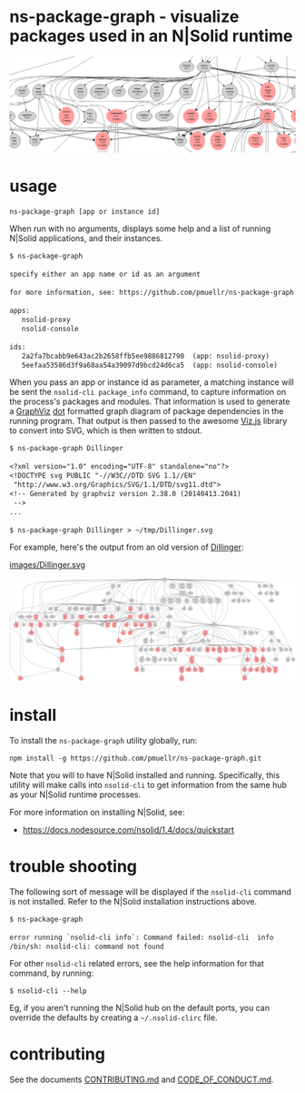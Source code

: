 ns-package-graph - visualize packages used in an N|Solid runtime
================================================================================

![](images/sample-slice.png)

usage
================================================================================

    ns-package-graph [app or instance id]

When run with no arguments, displays some help and a list of running N|Solid
applications, and their instances.

    $ ns-package-graph

    specify either an app name or id as an argument

    for more information, see: https://github.com/pmuellr/ns-package-graph

    apps:
       nsolid-proxy
       nsolid-console

    ids:
       2a2fa7bcabb9e643ac2b2658ffb5ee9886812790  (app: nsolid-proxy)
       5eefaa53586d3f9a68aa54a39097d9bcd24d6ca5  (app: nsolid-console)

When you pass an app or instance id as parameter, a matching instance will
be sent the `nsolid-cli package_info` command, to capture information on the
process's packages and modules.  That information is used to generate a
[GraphViz][] [dot][] formatted graph diagram of package dependencies in the
running program.  That output is then passed to the awesome [Viz.js][] library
to convert into SVG, which is then written to stdout.

    $ ns-package-graph Dillinger

    <?xml version="1.0" encoding="UTF-8" standalone="no"?>
    <!DOCTYPE svg PUBLIC "-//W3C//DTD SVG 1.1//EN"
     "http://www.w3.org/Graphics/SVG/1.1/DTD/svg11.dtd">
    <!-- Generated by graphviz version 2.38.0 (20140413.2041)
     -->
    ...

    $ ns-package-graph Dillinger > ~/tmp/Dillinger.svg

For example, here's the output from an old version of [Dillinger][]:

[images/Dillinger.svg](images/Dillinger.svg)

![SVG image of packages in the Dillinger app](images/Dillinger.svg)

[GraphViz]: http://www.graphviz.org/
[dot]: http://www.graphviz.org/pdf/dotguide.pdf
[Viz.js]: http://mdaines.github.io/viz.js/
[Dillinger]: http://dillinger.io/


install
================================================================================

To install the `ns-package-graph` utility globally, run:

    npm install -g https://github.com/pmuellr/ns-package-graph.git

Note that you will to have N|Solid installed and running.  Specifically, this
utility will make calls into `nsolid-cli` to get information from the same
hub as your N|Solid runtime processes.

For more information on installing N|Solid, see:

* https://docs.nodesource.com/nsolid/1.4/docs/quickstart


trouble shooting
================================================================================

The following sort of message will be displayed if the `nsolid-cli` command is
not installed.  Refer to the N|Solid installation instructions above.

    $ ns-package-graph

    error running `nsolid-cli info`: Command failed: nsolid-cli  info
    /bin/sh: nsolid-cli: command not found

For other `nsolid-cli` related errors, see the help information for that
command, by running:

    $ nsolid-cli --help

Eg, if you aren't running the N|Solid hub on the default ports, you can override
the defaults by creating a `~/.nsolid-clirc` file.


contributing
================================================================================

See the documents [CONTRIBUTING.md](CONTRIBUTING.md) and
[CODE_OF_CONDUCT.md](CODE_OF_CONDUCT.md).
